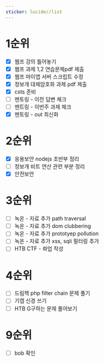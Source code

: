 ```yaml
---
sticker: lucide//list
---
```

# 1순위
- [x] 웹프 강의 틀어놓기
- [x] 웹프 과제 1,2 연습문제pdf 제출
- [x] 웹프 마이앱 서버 스크립트 수정
- [x] 정보개 대체암호화 과제 pdf 제출
- [x] csts 준비
- [ ] 멘토링 - 이전 답변 체크
- [ ] 멘트링 - 이번주 과제 체크
- [x] 멘토링 - out 최신화

# 2순위
- [x] 응용보안 nodejs 초반부 정리
- [ ] 정보개 비트 연산 관련 부분 정리
- [x] 안전보안

# 3순위
- [ ] 녹온 - 자료 추가 path traversal
- [ ] 녹온 - 자료 추가 dom clubbering
- [ ] 녹온 - 자료 추가 prototyep pollution
- [ ] 녹온 - 자료 추가 xss, sqli 필터링 추가
- [ ] HTB CTF - 롸업 작성

# 4순위
- [ ] 드림핵 php filter chain 문제 풀기
- [ ] 기캡 신경 쓰기
- [ ] HTB G구하는 문제 풀어보기

# 9순위
- [ ] bob 확인

